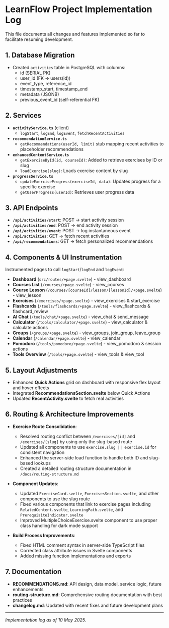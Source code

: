 # LearnFlow Project Implementation Log

This file documents all changes and features implemented so far to facilitate resuming development.

## 1. Database Migration
- Created `activities` table in PostgreSQL with columns:
  - id (SERIAL PK)
  - user_id (FK → users(id))
  - event_type, reference_id
  - timestamp_start, timestamp_end
  - metadata (JSONB)
  - previous_event_id (self-referential FK)

## 2. Services
- **`activityService.ts`** (client)
  - `logStart`, `logEnd`, `logEvent`, `fetchRecentActivities`
- **`recommendationService.ts`**
  - `getRecommendations(userId, limit)` stub mapping recent activities to placeholder recommendations
- **`enhancedContentService.ts`**
  - `getExerciseById(id, courseId)`: Added to retrieve exercises by ID or slug
  - `loadExercise(slug)`: Loads exercise content by slug
- **`progressService.ts`**
  - `updateExerciseProgress(exerciseId, data)`: Updates progress for a specific exercise
  - `getUserProgress(userId)`: Retrieves user progress data

## 3. API Endpoints
- **`/api/activities/start`**: POST → start activity session
- **`/api/activities/end`**: POST → end activity session
- **`/api/activities/event`**: POST → log instantaneous event
- **`/api/activities`**: GET → fetch recent activities
- **`/api/recommendations`**: GET → fetch personalized recommendations

## 4. Components & UI Instrumentation
Instrumented pages to call `logStart`/`logEnd` and `logEvent`:
- **Dashboard** (`src/routes/+page.svelte`) - view_dashboard
- **Courses List** (`/courses/+page.svelte`) - view_courses
- **Course Lesson** (`/courses/[courseId]/lesson/[lessonId]/+page.svelte`) - view_lesson
- **Exercises** (`/exercises/+page.svelte`) - view_exercises & start_exercise
- **Flashcards** (`/tools/flashcards/+page.svelte`) - view_flashcards & flashcard_review
- **AI Chat** (`/tools/chat/+page.svelte`) - view_chat & send_message
- **Calculator** (`/tools/calculator/+page.svelte`) - view_calculator & calculate actions
- **Groups** (`/groups/+page.svelte`) - view_groups, join_group, leave_group
- **Calendar** (`/calendar/+page.svelte`) - view_calendar
- **Pomodoro** (`/tools/pomodoro/+page.svelte`) - view_pomodoro & session actions
- **Tools Overview** (`/tools/+page.svelte`) - view_tools & view_tool

## 5. Layout Adjustments
- Enhanced **Quick Actions** grid on dashboard with responsive flex layout and hover effects
- Integrated **RecommendationsSection.svelte** below Quick Actions
- Updated **RecentActivity.svelte** to fetch real activities

## 6. Routing & Architecture Improvements
- **Exercise Route Consolidation**:
  - Resolved routing conflict between `/exercises/[id]` and `/exercises/[slug]` by using only the slug-based route
  - Updated all components to use `exercise.slug || exercise.id` for consistent navigation
  - Enhanced the server-side load function to handle both ID and slug-based lookups
  - Created a detailed routing structure documentation in `/docs/routing-structure.md`
  
- **Component Updates**:
  - Updated `ExerciseCard.svelte`, `ExercisesSection.svelte`, and other components to use the slug route
  - Fixed various components that link to exercise pages including `RelatedContent.svelte`, `LearningPath.svelte`, and `PrerequisiteIndicator.svelte`
  - Improved MultipleChoiceExercise.svelte component to use proper class handling for dark mode support

- **Build Process Improvements**:
  - Fixed HTML comment syntax in server-side TypeScript files
  - Corrected class attribute issues in Svelte components
  - Added missing function implementations and exports

## 7. Documentation
- **RECOMMENDATIONS.md**: API design, data model, service logic, future enhancements
- **routing-structure.md**: Comprehensive routing documentation with best practices
- **changelog.md**: Updated with recent fixes and future development plans

---
*Implementation log as of 10 May 2025.*